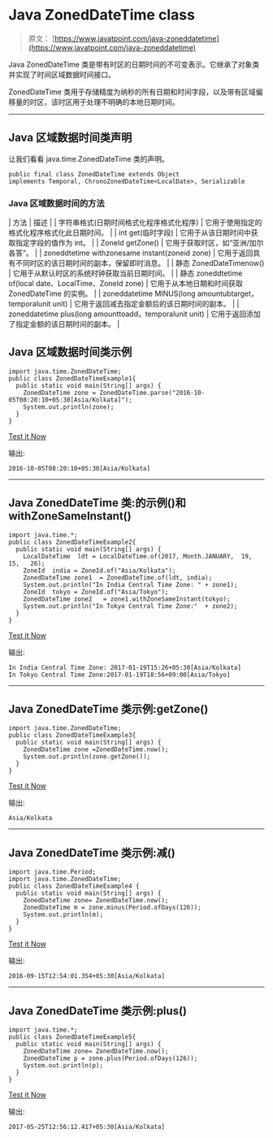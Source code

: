 # Java ZonedDateTime class

> 原文： [https://www.javatpoint.com/java-zoneddatetime](https://www.javatpoint.com/java-zoneddatetime)

Java ZonedDateTime 类是带有时区的日期时间的不可变表示。它继承了对象类并实现了时间区域数据时间接口。

ZonedDateTime 类用于存储精度为纳秒的所有日期和时间字段，以及带有区域偏移量的时区，该时区用于处理不明确的本地日期时间。

* * *

## Java 区域数据时间类声明

让我们看看 java.time.ZonedDateTime 类的声明。

```
public final class ZonedDateTime extends Object 
implements Temporal, ChronoZonedDateTime<LocalDate>, Serializable

```

### Java 区域数据时间的方法

| 方法 | 描述 |
| 字符串格式(日期时间格式化程序格式化程序) | 它用于使用指定的格式化程序格式化此日期时间。 |
| int get(临时字段) | 它用于从该日期时间中获取指定字段的值作为 int。 |
| ZoneId getZone() | 它用于获取时区，如“亚洲/加尔各答”。 |
| zoneddtetime withzonesame instant(zoneid zone) | 它用于返回具有不同时区的该日期时间的副本，保留即时消息。 |
| 静态 ZonedDateTimenow() | 它用于从默认时区的系统时钟获取当前日期时间。 |
| 静态 zoneddtetime of(local date、LocalTime、ZoneId zone) | 它用于从本地日期和时间获取 ZonedDateTime 的实例。 |
| zoneddatetime MINUS(long amountubtarget，temporalunit unit) | 它用于返回减去指定金额后的该日期时间的副本。 |
| zoneddatetime plus(long amounttoadd，temporalunit unit) | 它用于返回添加了指定金额的该日期时间的副本。 |

## Java 区域数据时间类示例

```
import java.time.ZonedDateTime;
public class ZonedDateTimeExample1{
  public static void main(String[] args) {
    ZonedDateTime zone = ZonedDateTime.parse("2016-10-05T08:20:10+05:30[Asia/Kolkata]");
    System.out.println(zone);
  }
}

```

[Test it Now](https://compiler.javatpoint.com/opr/test.jsp?filename=ZonedDateTimeExample1)

输出:

```
2016-10-05T08:20:10+05:30[Asia/Kolkata]

```

* * *

## Java ZonedDateTime 类:的示例()和 withZoneSameInstant()

```
import java.time.*;
public class ZonedDateTimeExample2{
  public static void main(String[] args) {
    LocalDateTime  ldt = LocalDateTime.of(2017, Month.JANUARY,  19,   15,   26);
    ZoneId  india = ZoneId.of("Asia/Kolkata"); 
    ZonedDateTime zone1  = ZonedDateTime.of(ldt, india); 
    System.out.println("In India Central Time Zone: " + zone1);
    ZoneId  tokyo = ZoneId.of("Asia/Tokyo"); 
    ZonedDateTime zone2   = zone1.withZoneSameInstant(tokyo); 
    System.out.println("In Tokyo Central Time Zone:"  + zone2);
  }
}

```

[Test it Now](https://compiler.javatpoint.com/opr/test.jsp?filename=ZonedDateTimeExample2)

输出:

```
In India Central Time Zone: 2017-01-19T15:26+05:30[Asia/Kolkata]
In Tokyo Central Time Zone:2017-01-19T18:56+09:00[Asia/Tokyo]

```

* * *

## Java ZonedDateTime 类示例:getZone()

```
import java.time.ZonedDateTime;
public class ZonedDateTimeExample3{
  public static void main(String[] args) {
    ZonedDateTime zone =ZonedDateTime.now();
    System.out.println(zone.getZone());
  } 
}

```

[Test it Now](https://compiler.javatpoint.com/opr/test.jsp?filename=ZonedDateTimeExample3)

输出:

```
Asia/Kolkata

```

* * *

## Java ZonedDateTime 类示例:减()

```
import java.time.Period;
import java.time.ZonedDateTime;
public class ZonedDateTimeExample4 {
  public static void main(String[] args) {
    ZonedDateTime zone= ZonedDateTime.now();
    ZonedDateTime m = zone.minus(Period.ofDays(126));
    System.out.println(m);
  } 
}

```

[Test it Now](https://compiler.javatpoint.com/opr/test.jsp?filename=ZonedDateTimeExample4)

输出:

```
2016-09-15T12:54:01.354+05:30[Asia/Kolkata]

```

* * *

## Java ZonedDateTime 类示例:plus()

```
import java.time.*;
public class ZonedDateTimeExample5{
  public static void main(String[] args) {
    ZonedDateTime zone= ZonedDateTime.now();
    ZonedDateTime p = zone.plus(Period.ofDays(126));
    System.out.println(p);
  } 
}

```

[Test it Now](https://compiler.javatpoint.com/opr/test.jsp?filename=ZonedDateTimeExample5)

输出:

```
2017-05-25T12:56:12.417+05:30[Asia/Kolkata]

```